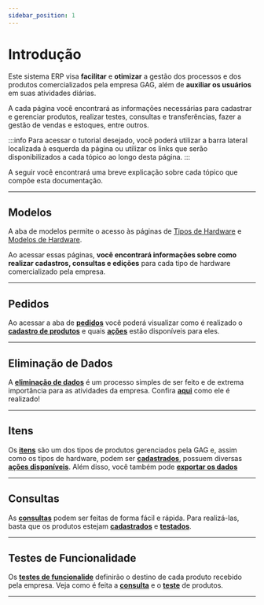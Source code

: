 ```yaml
---
sidebar_position: 1
---
```


# Introdução

Este sistema ERP visa **facilitar** e **otimizar** a gestão dos processos e dos produtos comercializados pela empresa GAG, além de **auxiliar os usuários** em suas atividades diárias.

A cada página você encontrará as informações necessárias para cadastrar e gerenciar produtos, realizar testes, consultas e transferências, fazer a gestão de vendas e estoques, entre outros.

:::info
Para acessar o tutorial desejado, você poderá utilizar a barra lateral localizada à esquerda da página ou utilizar os links que serão disponibilizados a cada tópico ao longo desta página.
:::

A seguir você encontrará uma breve explicação sobre cada tópico que compõe esta documentação.

---

## Modelos

A aba de modelos permite o acesso às páginas de [Tipos de Hardware](./product_models/hardware_types/intro.md) e [Modelos de Hardware](./product_models/models/intro.md).

Ao acessar essas páginas, **você encontrará informações sobre como realizar cadastros, consultas e edições** para cada tipo de hardware comercializado pela empresa.

---

## Pedidos

Ao acessar a aba de **[pedidos](./orders/intro.md)** você poderá visualizar como é realizado o **[cadastro de produtos](./orders/create_products.md)** e quais **[ações](./orders/actions.md)** estão disponíveis para eles.

---

## Eliminação de Dados

A **[eliminação de dados](./data_deleting/intro.md)** é um processo simples de ser feito e de extrema importância para as atividades da empresa. Confira **[aqui](./data_deleting/deleting_process.md)** como ele é realizado!

---

## Itens

Os **[itens](./items/intro.md)** são um dos tipos de produtos gerenciados pela GAG e, assim como os tipos de hardware, podem ser **[cadastrados](./items/create_items.md)**, possuem diversas **[ações disponíveis](./items/actios.md)**. Além disso, você também pode **[exportar os dados](./items/list.md)**

---

## Consultas

As **[consultas](./queries/intro.md)** podem ser feitas de forma fácil e rápida. Para realizá-las, basta que os produtos estejam **[cadastrados](./orders/create_products.md)** e **[testados](./functionality_test/test.md)**.

---

## Testes de Funcionalidade

Os **[testes de funcionalide](./functionality_test/intro.md)** definirão o destino de cada produto recebido pela empresa. Veja como é feita a **[consulta](./functionality_test/list.md)** e o **[teste](./functionality_test/test.md)** de produtos.

---

